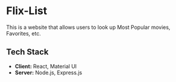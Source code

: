 # Flix-List 

This is a website that allows users to look up Most Popular movies, Favorites, etc.

## Tech Stack
- **Client:** React, Material UI
- **Server:** Node.js, Express.js